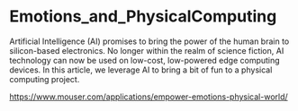 # Emotions_and_PhysicalComputing

 Artificial Intelligence (AI) promises to bring the power of the human brain to silicon-based electronics. No longer within the realm of science fiction, AI technology can now be used on low-cost, low-powered edge computing devices. In this article, we leverage AI to bring a bit of fun to a physical computing project.
 
 https://www.mouser.com/applications/empower-emotions-physical-world/
